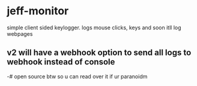 # jeff-monitor
simple client sided keylogger.
logs mouse clicks, keys and soon itll log webpages
## v2 will have a webhook option to send all logs to webhook instead of console
-# open source btw so u can read over it if ur paranoidm 
